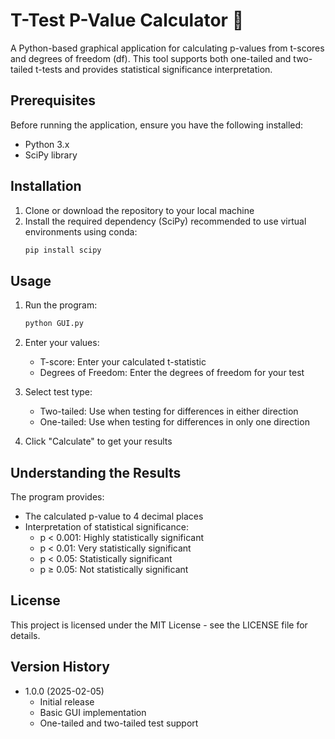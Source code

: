 # T-Test P-Value Calculator 🧮

A Python-based graphical application for calculating p-values from t-scores and degrees of freedom (df). This tool supports both one-tailed and two-tailed t-tests and provides statistical significance interpretation.

## Prerequisites

Before running the application, ensure you have the following installed:
- Python 3.x
- SciPy library

## Installation

1. Clone or download the repository to your local machine
2. Install the required dependency (SciPy) recommended to use virtual environments using conda:
   ```bash
   pip install scipy
   ```

## Usage

1. Run the program:
   ```bash
   python GUI.py
   ```

2. Enter your values:
   - T-score: Enter your calculated t-statistic
   - Degrees of Freedom: Enter the degrees of freedom for your test

3. Select test type:
   - Two-tailed: Use when testing for differences in either direction
   - One-tailed: Use when testing for differences in only one direction

4. Click "Calculate" to get your results

## Understanding the Results

The program provides:
- The calculated p-value to 4 decimal places
- Interpretation of statistical significance:
  * p < 0.001: Highly statistically significant
  * p < 0.01: Very statistically significant
  * p < 0.05: Statistically significant
  * p ≥ 0.05: Not statistically significant

## License

This project is licensed under the MIT License - see the LICENSE file for details.

## Version History

- 1.0.0 (2025-02-05)
  * Initial release
  * Basic GUI implementation
  * One-tailed and two-tailed test support